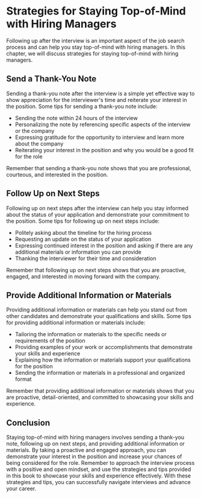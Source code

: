 Strategies for Staying Top-of-Mind with Hiring Managers
====================================================================================================

Following up after the interview is an important aspect of the job search process and can help you stay top-of-mind with hiring managers. In this chapter, we will discuss strategies for staying top-of-mind with hiring managers.

Send a Thank-You Note
---------------------

Sending a thank-you note after the interview is a simple yet effective way to show appreciation for the interviewer's time and reiterate your interest in the position. Some tips for sending a thank-you note include:

* Sending the note within 24 hours of the interview
* Personalizing the note by referencing specific aspects of the interview or the company
* Expressing gratitude for the opportunity to interview and learn more about the company
* Reiterating your interest in the position and why you would be a good fit for the role

Remember that sending a thank-you note shows that you are professional, courteous, and interested in the position.

Follow Up on Next Steps
-----------------------

Following up on next steps after the interview can help you stay informed about the status of your application and demonstrate your commitment to the position. Some tips for following up on next steps include:

* Politely asking about the timeline for the hiring process
* Requesting an update on the status of your application
* Expressing continued interest in the position and asking if there are any additional materials or information you can provide
* Thanking the interviewer for their time and consideration

Remember that following up on next steps shows that you are proactive, engaged, and interested in moving forward with the company.

Provide Additional Information or Materials
-------------------------------------------

Providing additional information or materials can help you stand out from other candidates and demonstrate your qualifications and skills. Some tips for providing additional information or materials include:

* Tailoring the information or materials to the specific needs or requirements of the position
* Providing examples of your work or accomplishments that demonstrate your skills and experience
* Explaining how the information or materials support your qualifications for the position
* Sending the information or materials in a professional and organized format

Remember that providing additional information or materials shows that you are proactive, detail-oriented, and committed to showcasing your skills and experience.

Conclusion
----------

Staying top-of-mind with hiring managers involves sending a thank-you note, following up on next steps, and providing additional information or materials. By taking a proactive and engaged approach, you can demonstrate your interest in the position and increase your chances of being considered for the role. Remember to approach the interview process with a positive and open mindset, and use the strategies and tips provided in this book to showcase your skills and experience effectively. With these strategies and tips, you can successfully navigate interviews and advance your career.

